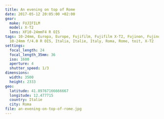 ```yaml
---
title: An evening on top of Rome
date: 2017-05-12 20:05:00 +02:00
gear:
  make: FUJIFILM
  model: X-T2
  lens: XF10-24mmF4 R OIS
tags: 10-24mm, Europa, Europe, Fujifilm, Fujifilm X-T2, Fujinon, Fujinon XF
  10-24mm f/4.0 R OIS, Italia, Italie, Italy, Roma, Rome, toit, X-T2
settings:
  focal_length: 24
  focal_length_35mm: 36
  iso: 1600
  aperture: 4
  shutter_speed: 1/3
dimensions:
  width: 3500
  height: 2333
geo:
  latitude: 41.89767166666667
  longitude: 12.477715
  country: Italie
  city: Roma
file: an-evening-on-top-of-rome.jpg
---
```



